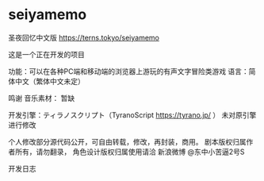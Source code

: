 # seiyamemo
圣夜回忆中文版
https://terns.tokyo/seiyamemo


这是一个正在开发的项目

功能：可以在各种PC端和移动端的浏览器上游玩的有声文字冒险类游戏
语言：简体中文（繁体中文未定）

鸣谢
音乐素材： 暂缺

开发引擎：ティラノスクリプト（TyranoScript https://tyrano.jp/ ）
未对原引擎进行修改

个人修改部分源代码公开，可自由转载，修改，再封装，商用。
剧本版权归属作者所有，请勿翻录，
角色设计版权归属使用请洽 新浪微博 @东中小苦逼2号S 

开发日志
